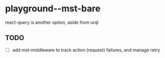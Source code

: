 # playground--mst-bare

react-query is another option, aside from urql


## TODO
- [ ] add mst-middleware to track action (request) failures, and manage retry
